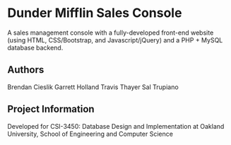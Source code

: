 # Dunder Mifflin Sales Console

A sales management console with a fully-developed front-end website (using HTML, CSS/Bootstrap, and Javascript/jQuery) and a PHP + MySQL database backend.


## Authors
Brendan Cieslik   Garrett Holland   Travis Thayer   Sal Trupiano

## Project Information
Developed for CSI-3450: Database Design and Implementation at Oakland University, School of Engineering and Computer Science
